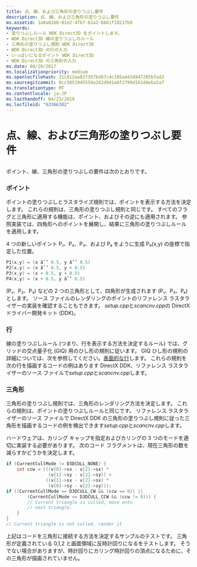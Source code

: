 ```yaml
---
title: 点、線、および三角形の塗りつぶし要件
description: 点、線、および三角形の塗りつぶし要件
ms.assetid: 1a0a8160-01e2-4fb7-b1a2-6b61f1021fb9
keywords:
- 塗りつぶしルール WDK Direct3D をポイントします。
- WDK Direct3D 線の塗りつぶしのルール
- 三角形の塗りつぶし規則 WDK Direct3D
- WDK Direct3D の行の入力
- いっぱいになるポイント WDK Direct3D
- WDK Direct3D の三角形の入力
ms.date: 04/20/2017
ms.localizationpriority: medium
ms.openlocfilehash: 21c812aa82f357bd87c4c185a4434947205bfad3
ms.sourcegitcommit: 0cc5051945559a242d941a6f2799d161d8eba2a7
ms.translationtype: MT
ms.contentlocale: ja-JP
ms.lasthandoff: 04/23/2019
ms.locfileid: "63366302"
---
```

# <a name="point-line-and-triangle-filling-requirements"></a>点、線、および三角形の塗りつぶし要件


## <span id="ddk_point_line_and_triangle_filling_requirements_gg"></span><span id="DDK_POINT_LINE_AND_TRIANGLE_FILLING_REQUIREMENTS_GG"></span>


ポイント、線、三角形の塗りつぶしの要件は次のとおりです。

### <a name="span-idpointsspanspan-idpointsspan-points"></a><span id="points"></span><span id="POINTS"></span> ポイント

ポイントの塗りつぶしとラスタライズ規則では、ポイントを表示する方法を決定します。 これらの規則は、三角形の塗りつぶし規則と同じです。 すべてのフラグと三角形に適用する機能は、ポイント、およびその逆にも適用されます。 参照実装では、四角形へのポイントを展開し、結果に三角形の塗りつぶしルールを適用します。

4 つの新しいポイント P₁、P₂、P₃、および P₄ をように生成 P₀(x,y) の座標で指定した位置。

```cpp
P1(x,y) = (x âˆ’ 0.5, y âˆ’ 0.5)
P2(x,y) = (x âˆ’ 0.5, y + 0.5)
P3(x,y) = (x + 0.5, y + 0.5)
P4(x,y) = (x + 0.5, y âˆ’ 0.5)
```

(P₁、P₂、P₃) などの 2 つの三角形として、四角形が生成されます (P₁、P₃、P₄) とします。 ソース ファイルのレンダリングのポイントのリファレンス ラスタライザーの実装を確認することもできます。 *setup.cpp*と*scancnv.cpp*の DirectX ドライバー開発キット (DDK)。

### <a name="span-idlinesspanspan-idlinesspanlines"></a><span id="lines"></span><span id="LINES"></span>行

線の塗りつぶしルール (つまり、行を表示する方法を決定するルール) では、グリッドの交点量子化 (GIQ) 用のひし形の規則に従います。 GIQ ひし形の規則の詳細については、次を参照してください。[表面的な行](cosmetic-lines.md)します。 これらの規則を次の行を描画するコードの例はあります DirectX DDK、リファレンス ラスタライザーのソース ファイルで*setup.cpp*と*scancnv.cpp*します。

### <a name="span-idtrianglesspanspan-idtrianglesspantriangles"></a><span id="triangles"></span><span id="TRIANGLES"></span>三角形

三角形の塗りつぶし規則では、三角形のレンダリング方法を決定します。 これらの規則は、ポイントの塗りつぶしルールと同じです。 リファレンス ラスタライザーのソース ファイルで DirectX DDK の三角形の塗りつぶし規則に従った三角形を描画するコードの例を検出できます*setup.cpp*と*scancnv.cpp*します。

ハードウェアは、カリング キャップを指定およびカリングの 3 つのモードを適切に実装する必要があります。 次のコード フラグメントは、現在三角形の数を減らすかどうかを決定します。

```cpp
if (CurrentCullMode != D3DCULL_NONE) {
    int ccw = (((v[0]->sx - v[2]->sx) *
                (v[1]->sy - v[2]->sy)) <
               ((v[1]->sx - v[2]->sx) *
                (v[0]->sy - v[2]->sy)));
if ((CurrentCullMode == D3DCULL_CW && (ccw == 0)) ||
        (CurrentCullMode == D3DCULL_CCW && (ccw != 0))) {
        // Current triangle is culled, move onto
        // next triangle.
    }
}
// Current triangle is not culled, render it
```

上記はコードを三角形に接続する方法を決定するサンプルのテストです。 三角形が定義されている 0,1,2 と画面領域に反時計回りになるをテストします。 そうでない場合がありますが、時計回りにカリング時計回りの頂点になるために、その三角形が描画されていません。

 

 





